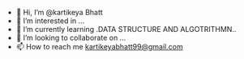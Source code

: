- 👋 Hi, I’m @kartikeya Bhatt
- 👀 I’m interested in ...
- 🌱 I’m currently learning .DATA STRUCTURE AND ALGOTRITHMN..
- 💞️ I’m looking to collaborate on ...
- 📫 How to reach me kartikeyabhatt99@gmail.com

<!---
kartikeya99Bhatt/kartikeya99Bhatt is a ✨ special ✨ repository because its `README.md` (this file) appears on your GitHub profile.
You can click the Preview link to take a look at your changes.
--->
